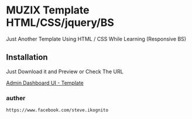 # MUZIX Template HTML/CSS/jquery/BS

Just Another Template Using HTML / CSS While Learning (Responsive BS)

## Installation

Just Download it and Preview or Check The URL



[Admin Dashboard UI - Template](https://zo3rb.github.io/UI-admin/)



### auther
```
https://www.facebook.com/steve.ikognito
```
